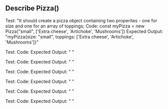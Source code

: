 

## Describe Pizza()

Test: "It should create a pizza object containing two properites - one for size and one for an array of toppings;
Code: const myPizza = new Pizza("small", ['Extra cheese', 'Artichoke', 'Mushrooms'])
Expected Output: "myPizza{size: "small", toppings: ['Extra cheese', 'Artichoke', 'Mushrooms']}"

Test: 
Code: 
Expected Output: " "

Test: 
Code: 
Expected Output: " "

Test: 
Code: 
Expected Output: " "

Test: 
Code: 
Expected Output: " "

Test: 
Code: 
Expected Output: " "

Test: 
Code: 
Expected Output: " "

